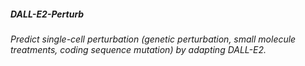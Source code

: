 ##### DALL-E2-Perturb

###### Predict single-cell perturbation (genetic perturbation, small molecule treatments, coding sequence mutation) by adapting DALL-E2.
